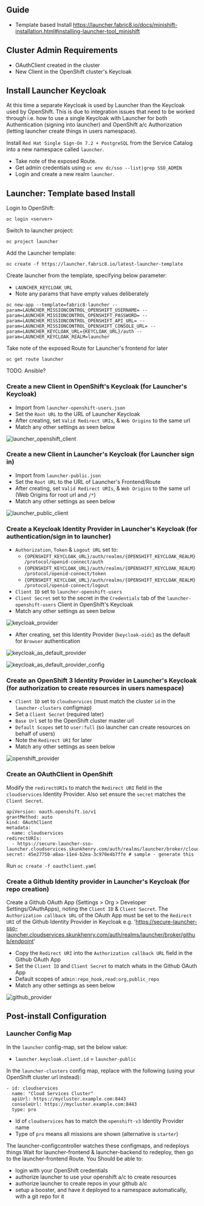 ## Guide

* Template based Install https://launcher.fabric8.io/docs/minishift-installation.html#installing-launcher-tool_minishift

## Cluster Admin Requirements

* OAuthClient created in the cluster
* New Client in the OpenShift cluster's Keycloak

## Install Launcher Keycloak

At this time a separate Keycloak is used by Launcher than the Keycloak used by OpenShift.
This is due to integration issues that need to be worked through i.e. how to use a single Keycloak with Launcher for both Authentication (signing into launcher) and OpenShift a/c Authorization (letting launcher create things in users namespace).

Install `Red Hat Single Sign-On 7.2 + PostgreSQL` from the Service Catalog into a new namespace called `launcher`.

* Take note of the exposed Route.
* Get admin credentials using `oc env dc/sso --list|grep SSO_ADMIN`
* Login and create a new realm `launcher`.

## Launcher: Template based Install

Login to OpenShift:

`oc login <server>`

Switch to launcher project:

`oc project launcher`

Add the Launcher template:

```
oc create -f https://launcher.fabric8.io/latest-launcher-template
```

Create launcher from the template, specifying below parameter:

* `LAUNCHER_KEYCLOAK_URL`
* Note any params that have empty values deliberately

```
oc new-app --template=fabric8-launcher --param=LAUNCHER_MISSIONCONTROL_OPENSHIFT_USERNAME= --param=LAUNCHER_MISSIONCONTROL_OPENSHIFT_PASSWORD= --param=LAUNCHER_MISSIONCONTROL_OPENSHIFT_API_URL= --param=LAUNCHER_MISSIONCONTROL_OPENSHIFT_CONSOLE_URL= --param=LAUNCHER_KEYCLOAK_URL={KEYCLOAK_URL}/auth --param=LAUNCHER_KEYCLOAK_REALM=launcher
```

Take note of the exposed Route for Launcher's frontend for later

```
oc get route launcher
```

TODO. Ansible?

### Create a new Client in **OpenShift's Keycloak** (for Launcher's Keycloak)

* Import from `launcher-openshift-users.json`
* Set the `Root URL` to the URL of Launcher Keycloak
* After creating, set `Valid Redirect URIs`, & `Web Origins` to the same url
* Match any other settings as seen below

![launcher_openshift_client](launcher_openshift_client.png)

### Create a new Client in **Launcher's Keycloak** (for Launcher sign in)

* Import from `launcher-public.json`
* Set the `Root URL` to the URL of Launcher's Frontend/Route
* After creating, set `Valid Redirect URIs`, & `Web Origins` to the same url (Web Origins for root url and `/*`)
* Match any other settings as seen below

![launcher_public_client](launcher_public_client.png)

### Create a Keycloak Identity Provider in **Launcher's Keycloak** (for authentication/sign in to launcher)

* `Authorization`, `Token` & `Logout URL` set to:
  * `{OPENSHIFT_KEYCLOAK_URL}/auth/realms/{OPENSHIFT_KEYCLOAK_REALM}/protocol/openid-connect/auth`
  * `{OPENSHIFT_KEYCLOAK_URL}/auth/realms/{OPENSHIFT_KEYCLOAK_REALM}/protocol/openid-connect/token`
  * `{OPENSHIFT_KEYCLOAK_URL}/auth/realms/{OPENSHIFT_KEYCLOAK_REALM}/protocol/openid-connect/logout`
* `Client ID` set to `launcher-openshift-users`
* `Client Secret` set to the secret in the `Credentials` tab of the `launcher-openshift-users` Client in OpenShift's Keycloak
* Match any other settings as seen below

![keycloak_provider](keycloak_provider.png)

* After creating, set this Identity Provider (`keycloak-oidc`) as the default for `Browser` authentication

![keycloak_as_default_provider](keycloak_as_default_provider.png)

![keycloak_as_default_provider_config](keycloak_as_default_provider_config.png)

### Create an OpenShift 3 Identity Provider in **Launcher's Keycloak** (for authorization to create resources in users namespace)

* `Client ID` set to `cloudservices` (must match the cluster `id` in the `launcher-clusters` configmap)
* Set a `Client Secret` (required later)
* `Base Url` set to the OpenShift cluster master url
* `Default Scopes` set to `user:full` (so launcher can create resources on behalf of users)
* Note the `Redirect URI` for later
* Match any other settings as seen below

![openshift_provider](openshift_provider.png)

### Create an OAuthClient in OpenShift

Modify the `redirectURIs` to match the `Redirect URI` field in the `cloudservices` Identity Provider.
Also set ensure the `secret` matches the `Client Secret`.

```
apiVersion: oauth.openshift.io/v1
grantMethod: auto
kind: OAuthClient
metadata:
  name: cloudservices
redirectURIs:
  - https://secure-launcher-sso-launcher.cloudservices.skunkhenry.com/auth/realms/launcher/broker/cloudservices/endpoint
secret: 45e27750-a8aa-11e4-b2ea-3c970e4b7ffe # sample - generate this
```

Run `oc create -f oauthclient.yaml`

### Create a Github Identity provider in **Launcher's Keycloak** (for repo creation)

Create a Github OAuth App (Settings > Org > Developer Settings/OAuthApps), noting the `Client ID` & `Client Secret`. The `Authorization callback URL` of the OAuth App must be set to the `Redirect URI` of the Github Identity Provider in Keycloak e.g. 'https://secure-launcher-sso-launcher.cloudservices.skunkhenry.com/auth/realms/launcher/broker/github/endpoint'

* Copy the `Redirect URI` into the `Authorization callback URL` field in the Github OAuth App
* Set the `Client ID` and `Client Secret` to match whats in the Github OAuth App
* Default scopes of `admin:repo_hook,read:org,public_repo`
* Match any other settings as seen below

![github_provider](github_provider.png)

## Post-install Configuration

### Launcher Config Map

In the `launcher` config-map, set the below value:

* `launcher.keycloak.client.id` = `launcher-public`

In the `launcher-clusters` config map, replace with the following (using your OpenShift cluster url instead):

```
- id: cloudservices
  name: "Cloud Services Cluster"
  apiUrl: https://mycluster.example.com:8443 
  consoleUrl: https://mycluster.example.com:8443 
  type: pro
```

* Id of `cloudservices` has to match the `openshift-v3` Identity Provider name
* Type of `pro` means all missions are shown (alternative is `starter`)

The launcher-configcontroller watches these configmaps, and redeploys things
Wait for launcher-frontend & launcher-backend to redeploy, then go to the launcher-frontend Route.
You Should be able to:

* login with your OpenShift credentials
* authorize launcher to use your openshift a/c to create resources
* authorize launcher to create repos in your github a/c
* setup a booster, and have it deployed to a namespace automatically, with a git repo for it
